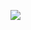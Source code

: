 ![](http://www.plantuml.com/plantuml/png/PO_1QWCn34Jl_WgHKmhDF-JGvj9BIUWvA5wLDMZjHPQW8VJVwxgBjt5yqNXWvZ7xh2Xg4piDoWIlNpZDvQPFE1AZXXJXv4UQqBan30G-Y6ToZc89N65pJ4mRm0mgS7DGtlRzxGcasESmL6EtgoVYHEvxJNvaah-a_KzQiRlazh0sjgegiadJ5sIC_W6HpoTlFAi9BJHUSSzmw93Dp4kgdv4kYY7Iy89wn-eeAwJlweUXwPZaOTf0sKkODQHO_tgTgGgVilw2LKhD3TISsgAuoQAucNkAWqty0m00)
